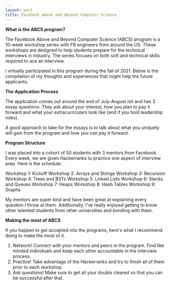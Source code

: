 ```yaml
---
layout: post
title: Facebook above and Beyond Computer Science
---
```

**What is the ABCS program?**

The Facebook Above and Beyond Computer Science (ABCS) program is a 10-week workshop series with FB engineers from around the US. These workshops are designed to help students prepare for the technical interviews in industry. The series focuses on both soft and technical skills required to ace an interview.

I virtually participated in this program during the fall of 2021. Below is the compilation of my thoughts and experiences that might help the future applicants. 

**The Application Process**

The application comes out around the end of July-August ish and has 3 essay questions. They ask about your interest, how you plan to pay it forward and what your extracurriculars look like (and if you hold leadership roles). 

A good approach to take for the essays is to talk about what you uniquely will gain from the program and how you can pay it forward. 

**Program Structure**

I was placed into a cohort of 50 students with 3 mentors from Facebook. Every week, we are given Hackerranks to practice one aspect of interview prep. Here is the schedule:

Workshop 1: Kickoff
Workshop 2: Arrays and Strings
Workshop 3: Recursion
Workshop 4: Trees and BSTs
Workshop 5: Linked Lists
Workshop 6: Stacks and Queues
Workshop 7: Heaps
Workshop 8: Hash Tables
Workshop 9: Graphs

My mentors are super kind and have been great at explaining every question I throw at them. Additionally, I've really enjoyed getting to know other talented students from other universities and bonding with them. 

**Making the most of ABCS**

If you happen to get accepted into the programs, here's what I recommend doing to make the most of it. 

1. Network! Connect with your mentors and peers in the program. Find like minded individuals and keep each other accountable in the interview process. 
2. Practice! Take advantage of the Hackerranks and try to finish all of them prior to each workshop. 
3. Ask questions! Make sure to get all your doubts cleared so that you can be successful after that.
